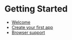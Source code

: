 # Getting Started

- [Welcome](getting-started/welcome.md)
- [Create your first app](getting-started/create-your-first-app.md)
- [Browser support](getting-started/browser-support.md)
